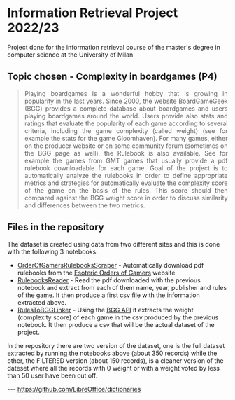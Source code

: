 # Information Retrieval Project 2022/23

Project done for the information retrieval course of the master's degree in computer science at the University of Milan

## Topic chosen - Complexity in boardgames (P4)

> <p align="justify"> Playing boardgames is a wonderful hobby that is growing in popularity in the last years. Since 2000, the website BoardGameGeek (BGG) provides a complete database about boardgames and users playing boardgames around the world. Users provide also stats and ratings that evaluate the popularity of each game according to several criteria, including the game complexity (called weight) (see for example the stats for the game Gloomhaven).  
> For many games, either on the producer website or on some community forum (sometimes on the BGG page as well), the Rulebook is also available. See for example the games from GMT games that usually provide a pdf rulebook downloadable for each game.
> Goal of the project is to automatically analyze the rulebooks in order to define appropriate metrics and strategies for automatically evaluate the complexity score of the game on the basis of the rules.  
> This score should then compared against the BGG weight score in order to discuss similarity and differences between the two metrics. </p>

## Files in the repository

The dataset is created using data from two different sites and this is done with the following 3 notebooks:

- [OrderOfGamersRulebooksScraper](OrderOfGamersRulebooksScraper.ipynb) - Automatically download pdf rulebooks from the [Esoteric Orders of Gamers](https://www.orderofgamers.com/games/) website
- [RulebooksReader](RulebooksReader.ipynb) - Read the pdf downloaded with the previous notebook and extract from each of them name, year, publisher and rules of the game. It then produce a first csv file with the information extracted above.
- [RulesToBGGLinker](RulesToBGGLinker.ipynb) - Using the [BGG API](https://boardgamegeek.com/wiki/page/BGG_XML_API#) it extracts the weight (complexity score) of each game in the csv produced by the previous notebook. It then produce a csv that will be the actual dataset of the project.

In the repository there are two version of the dataset, one is the full dataset extracted by running the notebooks above (about 350 records) while the other, the FILTERED version (about 150 records), is a cleaner version of the dateset where all the records with 0 weight or with a weight voted by less than 50 user have been cut off.

--- https://github.com/LibreOffice/dictionaries
